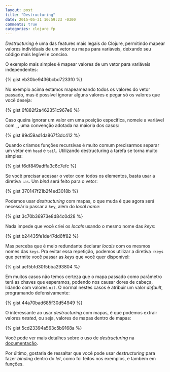 ```yaml
---
layout: post
title: "Destructuring"
date: 2015-05-31 10:59:23 -0300
comments: true
categories: clojure fp
---
```


*Destructuring* é uma das features mais legais do Clojure, permitindo mapear valores individuais de um vetor ou mapa para variáveis, deixando seu código mais legível e conciso. <!-- more -->

O exemplo mais simples é mapear valores de um vetor para variáveis independentes:

{% gist eb30be9436bcbd7233f0 %}

No exemplo acima estamos mapeameando todos os valores do vetor passado, mas é possível ignorar alguns valores e pegar só os valores que você deseja:

{% gist 6f882f2a462351c967e6 %}

Caso queira ignorar um valor em uma posição específica, nomeie a variável com `_`, uma convenção adotada na maioria dos casos:

{% gist 89d59ad1da867f3dc412 %}

Quando criamos funções recursivas é muito comum precisarmos separar um vetor em `head` e `tail`. Utilizando destructuring a tarefa se torna muito simples:

{% gist f6df849adffa3c6c7efc %}

Se você precisar acessar o vetor com todos os elementos, basta usar a diretiva `:as`. Um *bind* será feito para o vetor:

{% gist 370147f21b2f4ed3018b %}

Podemos usar *destructuring* com mapas, o que muda é que agora será necessário passar a `key`, além do *local name*:

{% gist 3c70b36973e8d84c0d28 %}

Nada impede que você criei os *locals* usando o mesmo nome das *keys*:

{% gist b24435fe1de47dd6ff82 %}

Mas perceba que é meio redundante declarar *locals* com os mesmos nomes das `keys`. Pra evitar essa repetição, podemos utilizar a diretiva `:keys` que permite você passar as *keys* que você quer disponível:

{% gist aef5bfd30f5bba293804 %}

Em muitos casos não temos certeza que o mapa passado como parâmetro terá as chaves que esperamos, podendo nos causar dores de cabeça, lidando com valores `nil`. O normal nestes casos é atribuir um valor *default*, programando defensivamente:

{% gist 44a70bad685f30d54949 %}

O interessante ao usar *destructuring* com mapas, é que podemos extrair valores *nested*, ou seja, valores de mapas dentro de mapas:

{% gist 5cd23394a563c5b9168a %}

Você pode ver mais detalhes sobre o uso de *destructuring* na [documentação](http://clojure.org/special_forms).

Por último, gostaria de ressaltar que você pode usar *destructuring* para fazer *binding* dentro do *let*, como foi feitos nos exemplos, e também em funções.

